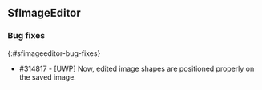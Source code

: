 ## SfImageEditor

### Bug fixes
{:#sfimageeditor-bug-fixes}

* \#314817 - [UWP] Now, edited image shapes are positioned properly on the saved image.
